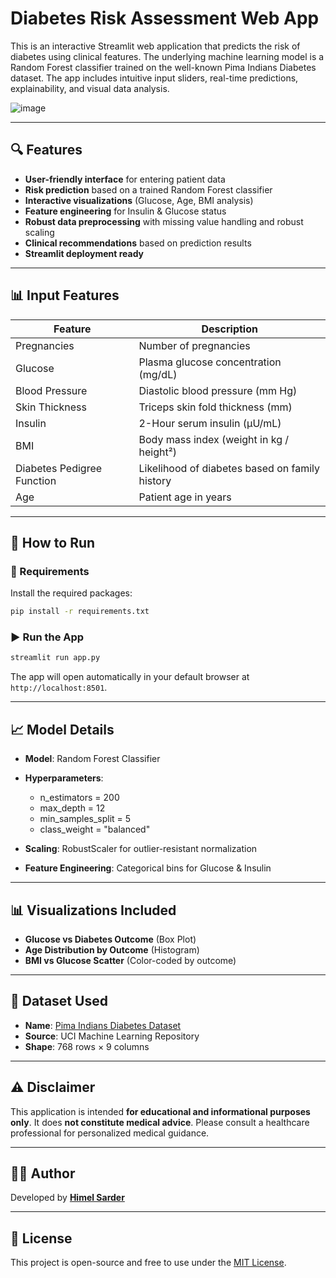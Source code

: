 # Diabetes Risk Assessment Web App

This is an interactive Streamlit web application that predicts the risk of diabetes using clinical features. The underlying machine learning model is a Random Forest classifier trained on the well-known Pima Indians Diabetes dataset. The app includes intuitive input sliders, real-time predictions, explainability, and visual data analysis.

![image](https://github.com/user-attachments/assets/c9867c5a-f528-4150-b901-ed470171128e)

---

## 🔍 Features

* **User-friendly interface** for entering patient data
* **Risk prediction** based on a trained Random Forest classifier
* **Interactive visualizations** (Glucose, Age, BMI analysis)
* **Feature engineering** for Insulin & Glucose status
* **Robust data preprocessing** with missing value handling and robust scaling
* **Clinical recommendations** based on prediction results
* **Streamlit deployment ready**

---

## 📊 Input Features

| Feature                    | Description                                    |
| -------------------------- | ---------------------------------------------- |
| Pregnancies                | Number of pregnancies                          |
| Glucose                    | Plasma glucose concentration (mg/dL)           |
| Blood Pressure             | Diastolic blood pressure (mm Hg)               |
| Skin Thickness             | Triceps skin fold thickness (mm)               |
| Insulin                    | 2-Hour serum insulin (μU/mL)                   |
| BMI                        | Body mass index (weight in kg / height²)       |
| Diabetes Pedigree Function | Likelihood of diabetes based on family history |
| Age                        | Patient age in years                           |

---

## 🚀 How to Run

### 🔧 Requirements

Install the required packages:

```bash
pip install -r requirements.txt
```

### ▶️ Run the App

```bash
streamlit run app.py
```

The app will open automatically in your default browser at `http://localhost:8501`.

---


## 📈 Model Details

* **Model**: Random Forest Classifier
* **Hyperparameters**:

  * n\_estimators = 200
  * max\_depth = 12
  * min\_samples\_split = 5
  * class\_weight = "balanced"
* **Scaling**: RobustScaler for outlier-resistant normalization
* **Feature Engineering**: Categorical bins for Glucose & Insulin

---

## 📊 Visualizations Included

* **Glucose vs Diabetes Outcome** (Box Plot)
* **Age Distribution by Outcome** (Histogram)
* **BMI vs Glucose Scatter** (Color-coded by outcome)

---

## 🧠 Dataset Used

* **Name**: [Pima Indians Diabetes Dataset](https://www.kaggle.com/datasets/uciml/pima-indians-diabetes-database)
* **Source**: UCI Machine Learning Repository
* **Shape**: 768 rows × 9 columns

---

## ⚠️ Disclaimer

This application is intended **for educational and informational purposes only**. It does **not constitute medical advice**. Please consult a healthcare professional for personalized medical guidance.

---

## 👨‍💻 Author

Developed by **[Himel Sarder](https://www.linkedin.com/in/himel-sarder/)**

---

## 📢 License

This project is open-source and free to use under the [MIT License](LICENSE).
